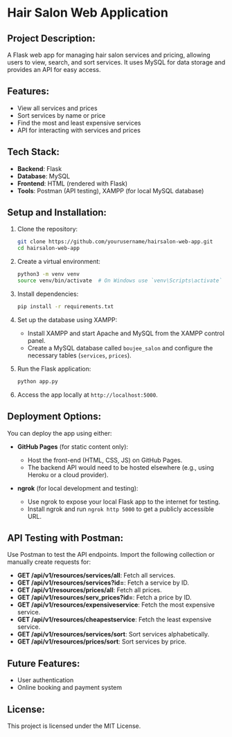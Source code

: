 # Hair Salon Web Application

## Project Description:
A Flask web app for managing hair salon services and pricing, allowing users to view, search, and sort services. It uses MySQL for data storage and provides an API for easy access.

## Features:
- View all services and prices
- Sort services by name or price
- Find the most and least expensive services
- API for interacting with services and prices

## Tech Stack:
- **Backend**: Flask
- **Database**: MySQL
- **Frontend**: HTML (rendered with Flask)
- **Tools**: Postman (API testing), XAMPP (for local MySQL database)

## Setup and Installation:

1. Clone the repository:

   ```bash
   git clone https://github.com/yourusername/hairsalon-web-app.git
   cd hairsalon-web-app
   ```

2. Create a virtual environment:

   ```bash
   python3 -m venv venv
   source venv/bin/activate  # On Windows use `venv\Scripts\activate`
   ```

3. Install dependencies:

   ```bash
   pip install -r requirements.txt
   ```

4. Set up the database using XAMPP:
   - Install XAMPP and start Apache and MySQL from the XAMPP control panel.
   - Create a MySQL database called `boujee_salon` and configure the necessary tables (`services`, `prices`).

5. Run the Flask application:

   ```bash
   python app.py
   ```

6. Access the app locally at `http://localhost:5000`.

## Deployment Options:
You can deploy the app using either:

- **GitHub Pages** (for static content only):
  - Host the front-end (HTML, CSS, JS) on GitHub Pages. 
  - The backend API would need to be hosted elsewhere (e.g., using Heroku or a cloud provider).

- **ngrok** (for local development and testing):
  - Use ngrok to expose your local Flask app to the internet for testing.
  - Install ngrok and run `ngrok http 5000` to get a publicly accessible URL.

## API Testing with Postman:
Use Postman to test the API endpoints. Import the following collection or manually create requests for:
- **GET /api/v1/resources/services/all**: Fetch all services.
- **GET /api/v1/resources/services?id=<id>**: Fetch a service by ID.
- **GET /api/v1/resources/prices/all**: Fetch all prices.
- **GET /api/v1/resources/serv_prices?id=<id>**: Fetch a price by ID.
- **GET /api/v1/resources/expensiveservice**: Fetch the most expensive service.
- **GET /api/v1/resources/cheapestservice**: Fetch the least expensive service.
- **GET /api/v1/resources/services/sort**: Sort services alphabetically.
- **GET /api/v1/resources/prices/sort**: Sort services by price.

## Future Features:
- User authentication
- Online booking and payment system

## License:
This project is licensed under the MIT License.
